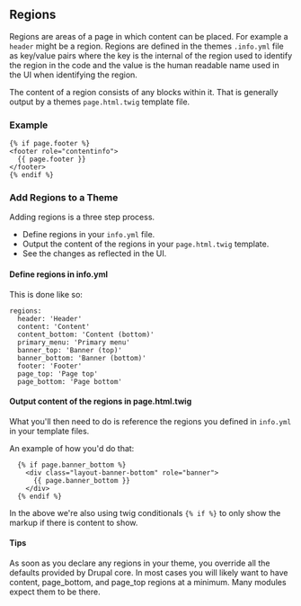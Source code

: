 ## Regions

Regions are areas of a page in which content can be placed. For example a `header` might be a region. Regions are defined in the themes `.info.yml` file as key/value pairs where the key is the internal of the region used to identify the region in the code and the value is the human readable name used in the UI when identifying the region.

The content of a region consists of any blocks within it. That is generally output by a themes `page.html.twig` template file.

### Example

```
{% if page.footer %}
<footer role="contentinfo">
  {{ page.footer }}
</footer>
{% endif %}
```

### Add Regions to a Theme

Adding regions is a three step process.

* Define regions in your `info.yml` file.
* Output the content of the regions in your `page.html.twig` template.
* See the changes as reflected in the UI.

#### Define regions in info.yml

This is done like so:

```
regions:
  header: 'Header'
  content: 'Content'
  content_bottom: 'Content (bottom)'
  primary_menu: 'Primary menu'
  banner_top: 'Banner (top)'
  banner_bottom: 'Banner (bottom)'
  footer: 'Footer'
  page_top: 'Page top'
  page_bottom: 'Page bottom'
```

#### Output content of the regions in page.html.twig

What you'll then need to do is reference the regions you defined in `info.yml` in your template files.

An example of how you'd do that:

```
  {% if page.banner_bottom %}
    <div class="layout-banner-bottom" role="banner">
      {{ page.banner_bottom }}
    </div>
  {% endif %}
```

In the above we're also using twig conditionals `{% if %}` to only show the markup if there is content to show.

#### Tips

As soon as you declare any regions in your theme, you override all the defaults provided by Drupal core. In most cases you will likely want to have content, page\_bottom, and page\_top regions at a minimum. Many modules expect them to be there.



